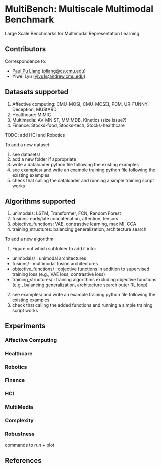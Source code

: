 # MultiBench: Multiscale Multimodal Benchmark

Large Scale Benchmarks for Multimodal Representation Learning

## Contributors

Correspondence to: 
  - [Paul Pu Liang](http://www.cs.cmu.edu/~pliang/) (pliang@cs.cmu.edu)
  - Yiwei Lyu (ylyu1@andrew.cmu.edu)

## Datasets supported

1. Affective computing: CMU-MOSI, CMU-MOSEI, POM, UR-FUNNY, Deception, MUStARD
2. Healthcare: MIMIC
3. Multimedia: AV-MNIST, MMIMDB, Kinetics (size issue?)
4. Finance: Stocks-food, Stocks-tech, Stocks-healthcare

TODO: add HCI and Robotics

To add a new dataset:

1. see datasets/
2. add a new folder if appropriate
3. write a dataloader python file following the existing examples
4. see examples/ and write an example training python file following the existing examples
5. check that calling the dataloader and running a simple training script works

## Algorithms supported

1. unimodals: LSTM, Transformer, FCN, Random Forest
3. fusions: early/late concatenation, attention, tensors
4. objective_functions: VAE, contrastive learning, max MI, CCA
5. training_structures: balancing generalization, architecture search

To add a new algorithm:

1. Figure out which subfolder to add it into:
- unimodals/ : unimodal architectures
- fusions/ : multimodal fusion architectures
- objective_functions/ : objective functions in addition to supervised training loss (e.g., VAE loss, contrastive loss)
- training_structures/ : training algorithms excluding objective functions (e.g., balancing generalization, architecture search outer RL loop)
2. see examples/ and write an example training python file following the existing examples
3. check that calling the added functions and running a simple training script works

## Experiments

### Affective Computing

### Healthcare

### Robotics

### Finance

### HCI

### MultiMedia

### Complexity

### Robustness

commands to run + plot

## References
